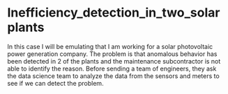 # Inefficiency_detection_in_two_solarplants
In this case I will be emulating that I am working for a solar photovoltaic power generation company.  The problem is that anomalous behavior has been detected in 2 of the plants and the maintenance subcontractor is not able to identify the reason.  Before sending a team of engineers, they ask the data science team to analyze the data from the sensors and meters to see if we can detect the problem.
